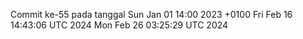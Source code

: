 Commit ke-55 pada tanggal Sun Jan 01 14:00 2023 +0100
Fri Feb 16 14:43:06 UTC 2024
Mon Feb 26 03:25:29 UTC 2024

